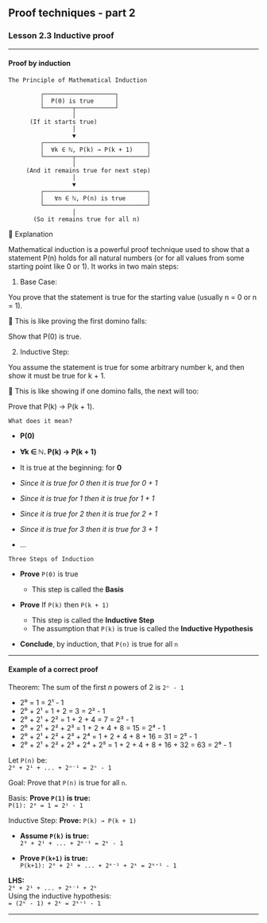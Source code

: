 ## Proof techniques - part 2

### Lesson 2.3 Inductive proof

---

#### Proof by induction

`The Principle of Mathematical Induction`

             ┌────────────────────┐
             │  P(0) is true      │
             └────────┬───────────┘
                      │
          (If it starts true)
                      │
                      ▼
             ┌─────────────────────────────┐
             │  ∀k ∈ ℕ, P(k) → P(k + 1)    │
             └────────┬────────────────────┘
                      │
         (And it remains true for next step)
                      │
                      ▼
             ┌─────────────────────────────┐
             │   ∀n ∈ ℕ, P(n) is true      │
             └─────────────────────────────┘
                      │
           (So it remains true for all n)

🧠 Explanation

Mathematical induction is a powerful proof technique used to show that a statement P(n) holds for all natural numbers (or for all values from some starting point like 0 or 1). It works in two main steps:

1. Base Case:

You prove that the statement is true for the starting value (usually n = 0 or n = 1).

📌 This is like proving the first domino falls:

Show that P(0) is true.

2. Inductive Step:

You assume the statement is true for some arbitrary number k, and then show it must be true for k + 1.

📌 This is like showing if one domino falls, the next will too:

Prove that P(k) → P(k + 1).

`What does it mean?`

- **P(0)**
- **∀k ∈ ℕ. P(k) → P(k + 1)**

- It is true at the beginning: for **0**
- _Since it is true for 0 then it is true for 0 + 1_
- _Since it is true for 1 then it is true for 1 + 1_
- _Since it is true for 2 then it is true for 2 + 1_
- _Since it is true for 3 then it is true for 3 + 1_
- ...

`Three Steps of Induction`

- **Prove** `P(0)` is true

  - This step is called the **Basis**

- **Prove** If `P(k)` then `P(k + 1)`

  - This step is called the **Inductive Step**
  - The assumption that `P(k)` is true is called the **Inductive Hypothesis**

- **Conclude**, by induction, that `P(n)` is true for all `n`

---

#### Example of a correct proof

Theorem: The sum of the first _n_ powers of 2 is `2ⁿ - 1`

- 2⁰ = 1 = 2¹ - 1
- 2⁰ + 2¹ = 1 + 2 = 3 = 2² - 1
- 2⁰ + 2¹ + 2² = 1 + 2 + 4 = 7 = 2³ - 1
- 2⁰ + 2¹ + 2² + 2³ = 1 + 2 + 4 + 8 = 15 = 2⁴ - 1
- 2⁰ + 2¹ + 2² + 2³ + 2⁴ = 1 + 2 + 4 + 8 + 16 = 31 = 2⁵ - 1
- 2⁰ + 2¹ + 2² + 2³ + 2⁴ + 2⁵ = 1 + 2 + 4 + 8 + 16 + 32 = 63 = 2⁶ - 1

Let `P(n)` be:  
`2⁰ + 2¹ + ... + 2ⁿ⁻¹ = 2ⁿ - 1`

Goal:
Prove that `P(n)` is true for all `n`.

Basis:
**Prove `P(1)` is true:**  
`P(1): 2⁰ = 1 = 2¹ - 1`

Inductive Step:
**Prove:** `P(k) → P(k + 1)`

- **Assume `P(k)` is true:**  
  `2⁰ + 2¹ + ... + 2ᵏ⁻¹ = 2ᵏ - 1`

- **Prove `P(k+1)` is true:**  
  `P(k+1): 2⁰ + 2¹ + ... + 2ᵏ⁻¹ + 2ᵏ = 2ᵏ⁺¹ - 1`

**LHS:**  
`2⁰ + 2¹ + ... + 2ᵏ⁻¹ + 2ᵏ`  
Using the inductive hypothesis:  
`= (2ᵏ - 1) + 2ᵏ = 2ᵏ⁺¹ - 1`

---
